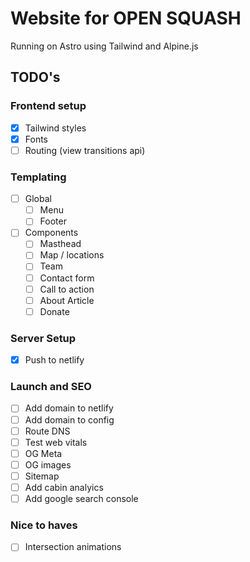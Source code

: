 # Website for OPEN SQUASH

Running on Astro using Tailwind and Alpine.js

## TODO's

### Frontend setup

-   [x] Tailwind styles
-   [x] Fonts
-   [ ] Routing (view transitions api)

### Templating

-   [ ] Global
    -   [ ] Menu
    -   [ ] Footer
-   [ ] Components
    -   [ ] Masthead
    -   [ ] Map / locations
    -   [ ] Team
    -   [ ] Contact form
    -   [ ] Call to action
    -   [ ] About Article
    -   [ ] Donate

### Server Setup

-   [x] Push to netlify

### Launch and SEO

-   [ ] Add domain to netlify
-   [ ] Add domain to config
-   [ ] Route DNS
-   [ ] Test web vitals
-   [ ] OG Meta
-   [ ] OG images
-   [ ] Sitemap
-   [ ] Add cabin analyics
-   [ ] Add google search console

### Nice to haves

-   [ ] Intersection animations
